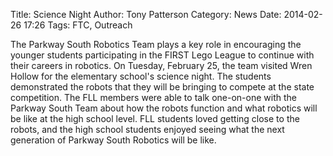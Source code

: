 Title: Science Night
Author: Tony Patterson
Category: News
Date: 2014-02-26 17:26
Tags: FTC, Outreach

The Parkway South Robotics Team plays a key role in encouraging the younger
students participating in the FIRST Lego League to continue with their careers
in robotics. On Tuesday, February 25, the team visited Wren Hollow for the
elementary school's science night. The students demonstrated the robots that
they will be bringing to compete at the state competition. The FLL members
were able to talk one-on-one with the Parkway South Team about how the robots
function and what robotics will be like at the high school level. FLL students
loved getting close to the robots, and the high school students enjoyed seeing
what the next generation of Parkway South Robotics will be like.
